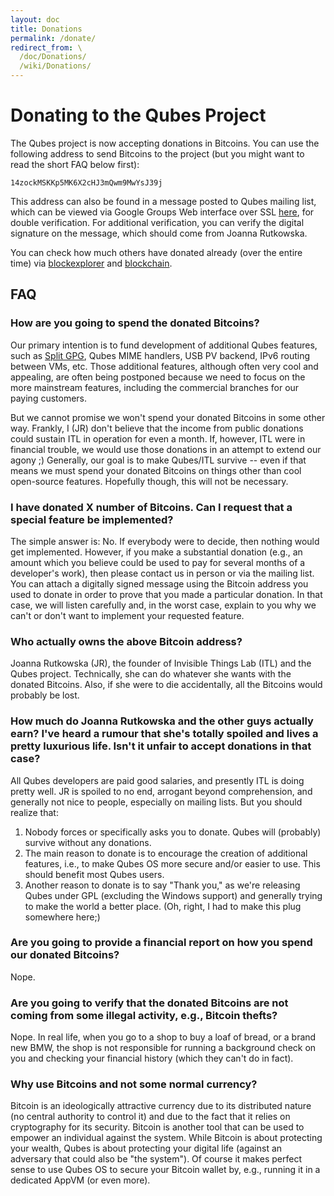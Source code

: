 ```yaml
---
layout: doc
title: Donations
permalink: /donate/
redirect_from: \
  /doc/Donations/
  /wiki/Donations/
---
```


Donating to the Qubes Project
=============================

The Qubes project is now accepting donations in Bitcoins. You can use the following address to send Bitcoins to the project (but you might want to read the short FAQ below first):

```
14zockMSKKp5MK6X2cHJ3mQwm9MwYsJ39j
```

This address can also be found in a message posted to Qubes mailing list, which can be viewed via Google Groups Web interface over SSL [here](https://groups.google.com/d/msg/qubes-devel/u3wAzm1dB5Y/s5CiUGDebL4J), for double verification. For additional verification, you can verify the digital signature on the message, which should come from Joanna Rutkowska.

You can check how much others have donated already (over the entire time) via [blockexplorer](https://blockexplorer.com/address/14zockMSKKp5MK6X2cHJ3mQwm9MwYsJ39j) and [blockchain](https://blockchain.info/address/14zockMSKKp5MK6X2cHJ3mQwm9MwYsJ39j).

FAQ
---

### How are you going to spend the donated Bitcoins?

Our primary intention is to fund development of additional Qubes features, such as [Split GPG](https://github.com/QubesOS/qubes-issues/issues/474), Qubes MIME handlers, USB PV backend, IPv6 routing between VMs, etc. Those additional features, although often very cool and appealing, are often being postponed because we need to focus on the more mainstream features, including the commercial branches for our paying customers.

But we cannot promise we won't spend your donated Bitcoins in some other way. Frankly, I (JR) don't believe that the income from public donations could sustain ITL in operation for even a month. If, however, ITL were in financial trouble, we would use those donations in an attempt to extend our agony ;) Generally, our goal is to make Qubes/ITL survive -- even if that means we must spend your donated Bitcoins on things other than cool open-source features. Hopefully though, this will not be necessary.

### I have donated X number of Bitcoins. Can I request that a special feature be implemented?

The simple answer is: No. If everybody were to decide, then nothing would get implemented. However, if you make a substantial donation (e.g., an amount which you believe could be used to pay for several months of a developer's work), then please contact us in person or via the mailing list. You can attach a digitally signed message using the Bitcoin address you used to donate in order to prove that you made a particular donation. In that case, we will listen carefully and, in the worst case, explain to you why we can't or don't want to implement your requested feature.

### Who actually owns the above Bitcoin address?

Joanna Rutkowska (JR), the founder of Invisible Things Lab (ITL) and the Qubes project. Technically, she can do whatever she wants with the donated Bitcoins. Also, if she were to die accidentally, all the Bitcoins would probably be lost.

### How much do Joanna Rutkowska and the other guys actually earn? I've heard a rumour that she's totally spoiled and lives a pretty luxurious life. Isn't it unfair to accept donations in that case?

All Qubes developers are paid good salaries, and presently ITL is doing pretty well. JR is spoiled to no end, arrogant beyond comprehension, and generally not nice to people, especially on mailing lists. But you should realize that:

1.  Nobody forces or specifically asks you to donate. Qubes will (probably) survive without any donations.
2.  The main reason to donate is to encourage the creation of additional features, i.e., to make Qubes OS more secure and/or easier to use. This should benefit most Qubes users.
3.  Another reason to donate is to say "Thank you," as we're releasing Qubes under GPL (excluding the Windows support) and generally trying to make the world a better place. (Oh, right, I had to make this plug somewhere here;)

### Are you going to provide a financial report on how you spend our donated Bitcoins?

Nope.

### Are you going to verify that the donated Bitcoins are not coming from some illegal activity, e.g., Bitcoin thefts?

Nope. In real life, when you go to a shop to buy a loaf of bread, or a brand new BMW, the shop is not responsible for running a background check on you and checking your financial history (which they can't do in fact).

### Why use Bitcoins and not some normal currency?

Bitcoin is an ideologically attractive currency due to its distributed nature (no central authority to control it) and due to the fact that it relies on cryptography for its security. Bitcoin is another tool that can be used to empower an individual against the system. While Bitcoin is about protecting your wealth, Qubes is about protecting your digital life (against an adversary that could also be "the system"). Of course it makes perfect sense to use Qubes OS to secure your Bitcoin wallet by, e.g., running it in a dedicated AppVM (or even more).
